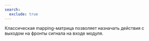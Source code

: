 ```yaml
---
search:
  exclude: true
---
```


Классическая mapping-матрица позволяет назначать действия с выходом на фронты сигнала на входе модуля.
